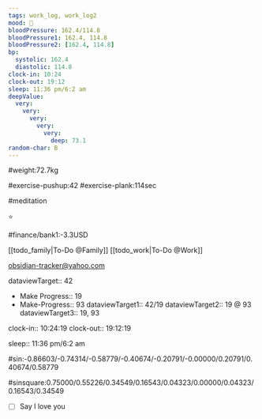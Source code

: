 ```yaml
---
tags: work_log, work_log2
mood: 🙂
bloodPressure: 162.4/114.8
bloodPressure1: 162.4, 114.8
bloodPressure2: [162.4, 114.8]
bp:
  systolic: 162.4
  diastolic: 114.8
clock-in: 10:24
clock-out: 19:12
sleep: 11:36 pm/6:2 am
deepValue:
  very:
    very:
      very:
        very:
          very:
            deep: 73.1
random-char: B
---
```


#weight:72.7kg

#exercise-pushup:42
#exercise-plank:114sec

#meditation

⭐

#finance/bank1:-3.3USD

[[todo_family|To-Do @Family]]
[[todo_work|To-Do @Work]]

obsidian-tracker@yahoo.com

dataviewTarget:: 42

- Make Progress:: 19
- Make-Progress:: 93
  dataviewTarget1:: 42/19
  dataviewTarget2:: 19 @ 93
  dataviewTarget3:: 19, 93

clock-in:: 10:24:19
clock-out:: 19:12:19

sleep:: 11:36 pm/6:2 am

#sin:-0.86603/-0.74314/-0.58779/-0.40674/-0.20791/-0.00000/0.20791/0.40674/0.58779

#sinsquare:0.75000/0.55226/0.34549/0.16543/0.04323/0.00000/0.04323/0.16543/0.34549

- [ ] Say I love you
